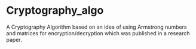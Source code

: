 # Cryptography_algo
A Cryptography Algorithm based on an idea of using Armstrong numbers and matrices for encryption/decryption which was published in a research paper.
